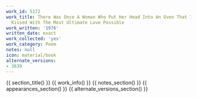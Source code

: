 ```yaml
---
work_id: 5172
work_title: There Was Once A Woman Who Put Her Head Into An Oven That I Could Have
  Kissed With The Most Ultimate Love Possible
work_written: '1976'
written_date: exact
work_collected: 'yes'
work_category: Poem
notes: null
icon: material/book
alternate_versions:
- 3639
---
```


{{ section_title() }}
{{ work_info() }}
{{ notes_section() }}
{{ appearances_section() }}
{{ alternate_versions_section() }}